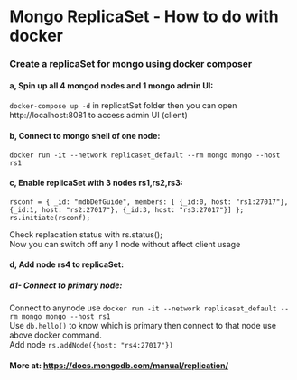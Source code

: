 # Mongo ReplicaSet - How to do with docker
### Create a replicaSet for mongo using docker composer
#### a, Spin up all 4 mongod nodes and 1 mongo admin UI:
```docker-compose up -d``` in replicatSet folder then you can open http://localhost:8081 to access admin UI (client)
#### b, Connect to mongo shell of one node:
```docker run -it --network replicaset_default --rm mongo mongo --host rs1```
#### c, Enable replicaSet with 3 nodes rs1,rs2,rs3:
```
rsconf = { _id: "mdbDefGuide", members: [ {_id:0, host: "rs1:27017"}, {_id:1, host: "rs2:27017"}, {_id:3, host: "rs3:27017"}] }; 
rs.initiate(rsconf);
```
Check replacation status with rs.status(); \
Now you can switch off any 1 node without affect client usage
#### d, Add node rs4 to replicaSet:
##### d1- Connect to primary node:
Connect to anynode use 
```docker run -it --network replicaset_default --rm mongo mongo --host rs1``` \
Use ```db.hello()``` to know which is primary then connect to that node use above docker command. \
Add node
```rs.addNode({host: "rs4:27017"})```

#### More at: https://docs.mongodb.com/manual/replication/
